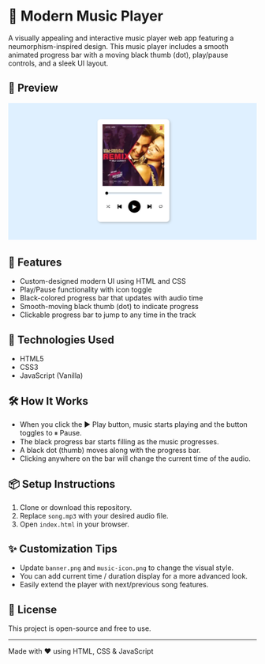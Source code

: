 # 🎵 Modern Music Player

A visually appealing and interactive music player web app featuring a neumorphism-inspired design. This music player includes a smooth animated progress bar with a moving black thumb (dot), play/pause controls, and a sleek UI layout.

## 📸 Preview

![Music Player Preview](result.PNG)

## 🚀 Features

- Custom-designed modern UI using HTML and CSS
- Play/Pause functionality with icon toggle
- Black-colored progress bar that updates with audio time
- Smooth-moving black thumb (dot) to indicate progress
- Clickable progress bar to jump to any time in the track

## 🧰 Technologies Used

- HTML5
- CSS3
- JavaScript (Vanilla)

## 🛠 How It Works

- When you click the ▶️ Play button, music starts playing and the button toggles to ⏸ Pause.
- The black progress bar starts filling as the music progresses.
- A black dot (thumb) moves along with the progress bar.
- Clicking anywhere on the bar will change the current time of the audio.

## 📦 Setup Instructions

1. Clone or download this repository.
2. Replace `song.mp3` with your desired audio file.
3. Open `index.html` in your browser.

## ✨ Customization Tips

- Update `banner.png` and `music-icon.png` to change the visual style.
- You can add current time / duration display for a more advanced look.
- Easily extend the player with next/previous song features.

## 📄 License

This project is open-source and free to use.

---

Made with ❤️ using HTML, CSS & JavaScript



